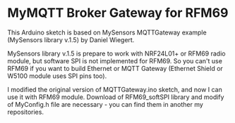 MyMQTT Broker Gateway for RFM69
===============================

This Arduino sketch is based on MySensors MQTTGateway example (MySensors library v.1.5) by Daniel Wiegert.

MySensors library v.1.5 is prepare to work with NRF24L01+ or RFM69 radio module, but software SPI is not implemented for RFM69. So you can't use RFM69 if you want to build Ethernet or MQTT Gateway (Ethernet Shield or W5100 module uses SPI pins too).

I modified the original version of MQTTGateway.ino sketch, and now I can use it with RFM69 module. Download of RFM69_softSPI library and modify of MyConfig.h file are necessary - you can find them in another my repositories.

